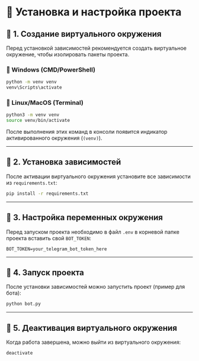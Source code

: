 # 🚀 Установка и настройка проекта

## 🔹 1. Создание виртуального окружения
Перед установкой зависимостей рекомендуется создать виртуальное окружение, чтобы изолировать пакеты проекта.

### 📌 Windows (CMD/PowerShell)
```sh
python -m venv venv
venv\Scripts\activate
```

### 📌 Linux/MacOS (Terminal)
```sh
python3 -m venv venv
source venv/bin/activate
```

После выполнения этих команд в консоли появится индикатор активированного окружения (`(venv)`).

---

## 🔹 2. Установка зависимостей
После активации виртуального окружения установите все зависимости из `requirements.txt`:

```sh
pip install -r requirements.txt
```

---

## 🔹 3. Настройка переменных окружения
Перед запуском проекта необходимо в файл `.env` в корневой папке проекта вставить свой `BOT_TOKEN`:

```
BOT_TOKEN=your_telegram_bot_token_here
```

---

## 🔹 4. Запуск проекта
После установки зависимостей можно запустить проект (пример для бота):
```sh
python bot.py
```

---

## 🔹 5. Деактивация виртуального окружения
Когда работа завершена, можно выйти из виртуального окружения:

```sh
deactivate
```

